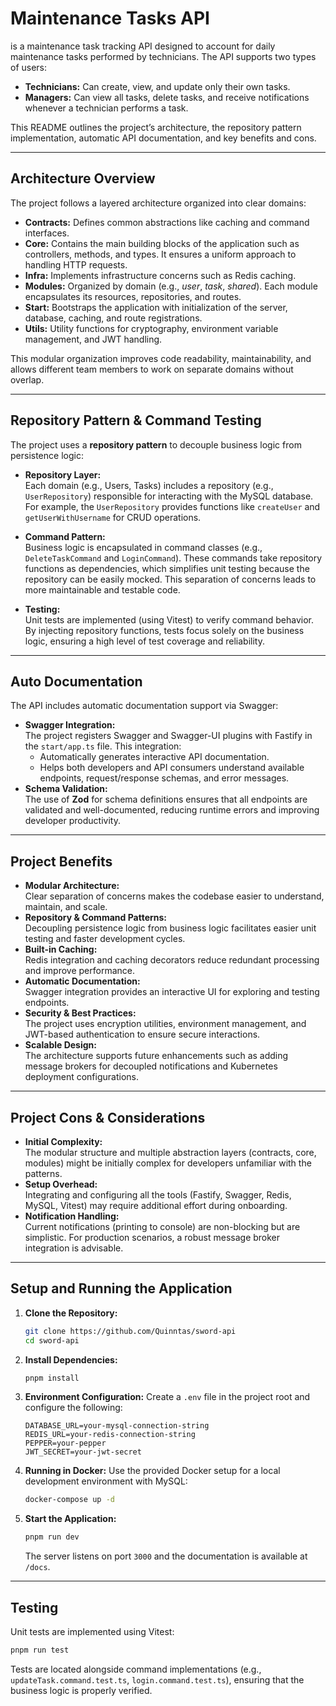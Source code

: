 # Maintenance Tasks API

is a maintenance task tracking API designed to account for daily maintenance tasks performed by technicians. The
API supports two types of users:

- **Technicians:** Can create, view, and update only their own tasks.
- **Managers:** Can view all tasks, delete tasks, and receive notifications whenever a technician performs a task.

This README outlines the project’s architecture, the repository pattern implementation, automatic API documentation, and
key benefits and cons.

---

## Architecture Overview

The project follows a layered architecture organized into clear domains:

- **Contracts:** Defines common abstractions like caching and command interfaces.
- **Core:** Contains the main building blocks of the application such as controllers, methods, and types. It ensures a
  uniform approach to handling HTTP requests.
- **Infra:** Implements infrastructure concerns such as Redis caching.
- **Modules:** Organized by domain (e.g., *user*, *task*, *shared*). Each module encapsulates its resources,
  repositories, and routes.
- **Start:** Bootstraps the application with initialization of the server, database, caching, and route registrations.
- **Utils:** Utility functions for cryptography, environment variable management, and JWT handling.

This modular organization improves code readability, maintainability, and allows different team members to work on
separate domains without overlap.

---

## Repository Pattern & Command Testing

The project uses a **repository pattern** to decouple business logic from persistence logic:

- **Repository Layer:**  
  Each domain (e.g., Users, Tasks) includes a repository (e.g., `UserRepository`) responsible for interacting with the
  MySQL database. For example, the `UserRepository` provides functions like `createUser` and `getUserWithUsername` for
  CRUD operations.

- **Command Pattern:**  
  Business logic is encapsulated in command classes (e.g., `DeleteTaskCommand` and `LoginCommand`). These commands take
  repository functions as dependencies, which simplifies unit testing because the repository can be easily mocked. This
  separation of concerns leads to more maintainable and testable code.

- **Testing:**  
  Unit tests are implemented (using Vitest) to verify command behavior. By injecting repository functions, tests focus
  solely on the business logic, ensuring a high level of test coverage and reliability.

---

## Auto Documentation

The API includes automatic documentation support via Swagger:

- **Swagger Integration:**  
  The project registers Swagger and Swagger-UI plugins with Fastify in the `start/app.ts` file. This integration:
    - Automatically generates interactive API documentation.
    - Helps both developers and API consumers understand available endpoints, request/response schemas, and error
      messages.
- **Schema Validation:**  
  The use of **Zod** for schema definitions ensures that all endpoints are validated and well-documented, reducing
  runtime errors and improving developer productivity.

---

## Project Benefits

- **Modular Architecture:**  
  Clear separation of concerns makes the codebase easier to understand, maintain, and scale.
- **Repository & Command Patterns:**  
  Decoupling persistence logic from business logic facilitates easier unit testing and faster development cycles.
- **Built-in Caching:**  
  Redis integration and caching decorators reduce redundant processing and improve performance.
- **Automatic Documentation:**  
  Swagger integration provides an interactive UI for exploring and testing endpoints.
- **Security & Best Practices:**  
  The project uses encryption utilities, environment management, and JWT-based authentication to ensure secure
  interactions.
- **Scalable Design:**  
  The architecture supports future enhancements such as adding message brokers for decoupled notifications and
  Kubernetes deployment configurations.

---

## Project Cons & Considerations

- **Initial Complexity:**  
  The modular structure and multiple abstraction layers (contracts, core, modules) might be initially complex for
  developers unfamiliar with the patterns.
- **Setup Overhead:**  
  Integrating and configuring all the tools (Fastify, Swagger, Redis, MySQL, Vitest) may require additional effort
  during onboarding.
- **Notification Handling:**  
  Current notifications (printing to console) are non-blocking but are simplistic. For production scenarios, a robust
  message broker integration is advisable.

---

## Setup and Running the Application

1. **Clone the Repository:**
   ```bash
   git clone https://github.com/Quinntas/sword-api
   cd sword-api
   ```

2. **Install Dependencies:**
   ```bash
   pnpm install
   ```

3. **Environment Configuration:**
   Create a `.env` file in the project root and configure the following:
   ```
   DATABASE_URL=your-mysql-connection-string
   REDIS_URL=your-redis-connection-string
   PEPPER=your-pepper
   JWT_SECRET=your-jwt-secret
   ```

4. **Running in Docker:**
   Use the provided Docker setup for a local development environment with MySQL:
   ```bash
   docker-compose up -d
   ```

5. **Start the Application:**
   ```bash
   pnpm run dev
   ```
   The server listens on port `3000` and the documentation is available at `/docs`.

---

## Testing

Unit tests are implemented using Vitest:

```bash
pnpm run test
```

Tests are located alongside command implementations (e.g., `updateTask.command.test.ts`, `login.command.test.ts`),
ensuring that the business logic is properly verified.

